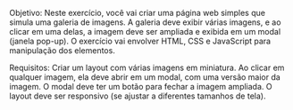 Objetivo:
Neste exercício, você vai criar uma página web simples que simula uma galeria de imagens. A galeria deve exibir várias imagens, e ao clicar em uma delas, a imagem deve ser ampliada e exibida em um modal (janela pop-up). O exercício vai envolver HTML, CSS e JavaScript para manipulação dos elementos.

Requisitos:
Criar um layout com várias imagens em miniatura.
Ao clicar em qualquer imagem, ela deve abrir em um modal, com uma versão maior da imagem.
O modal deve ter um botão para fechar a imagem ampliada.
O layout deve ser responsivo (se ajustar a diferentes tamanhos de tela).







